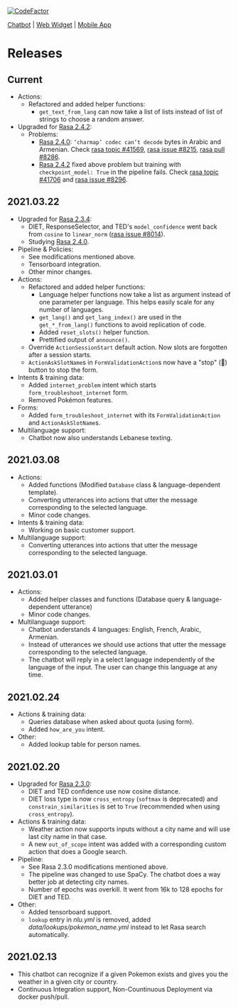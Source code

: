 [![CodeFactor](https://www.codefactor.io/repository/github/chrisrahme/fyp-chatbot/badge?s=1b03c9b6a6d6173575258376b2664506a5564f0c)](https://www.codefactor.io/repository/github/chrisrahme/fyp-chatbot)

[Chatbot](https://github.com/ChrisRahme/fyp-chatbot) | [Web Widget](https://github.com/ChrisRahme/fyp-webapp) | [Mobile App](https://github.com/ChrisRahme/fyp-mobapp)

# Releases

## Current

* Actions:
  * Refactored and added helper functions:
    * `get_text_from_lang` can now take a list of lists instead of list of strings to choose a random answer.
* Upgraded for [Rasa 2.4.2](https://github.com/RasaHQ/rasa/releases/tag/2.4.0):
  * Problems:
    * [Rasa 2.4.0](https://github.com/RasaHQ/rasa/releases/tag/2.4.0): `‘charmap’ codec can’t decode` bytes in Arabic and Armenian. Check [rasa topic #41569](https://forum.rasa.com/t/charmap-codec-cant-decode-byte-0x81-after-2-4-0-update/41569?u=chrisrahme), [rasa issue #8215](https://github.com/RasaHQ/rasa/issues/8215), [rasa pull #8286](https://github.com/RasaHQ/rasa/pull/8286).
    * [Rasa 2.4.2](https://github.com/RasaHQ/rasa/releases/tag/2.4.0) fixed above problem but training with `checkpoint_model: True` in the pipeline fails. Check [rasa topic #41706](https://forum.rasa.com/t/checkpoint-model-true-leads-to-keyerror-val-i-acc-after-2-4-2-update/41706?u=chrisrahme) and [rasa issue #8296](https://github.com/RasaHQ/rasa/issues/8296).

## 2021.03.22

* Upgraded for [Rasa 2.3.4](https://github.com/RasaHQ/rasa/releases/tag/2.3.4):
  * DIET,  ResponseSelector, and TED's `model_confidence` went back from `cosine` to `linear_norm` ([rasa issue #8014](https://github.com/rasahq/rasa/issues/8014)).
  * Studying [Rasa 2.4.0](https://github.com/RasaHQ/rasa/releases/tag/2.4.0).
* Pipeline & Policies:
  * See modifications mentioned above.
  * Tensorboard integration.
  * Other minor changes.
* Actions:
  * Refactored and added helper functions:
    * Language helper functions now take a list as argument instead of one parameter per language. This helps easily scale for any number of languages.
    * `get_lang()` and `get_lang_index()` are used in the `get_*_from_lang()` functions to avoid replication of code.
    * Added `reset_slots()` helper function.
    * Prettified output of `announce()`.
  * Override `ActionSessionStart` default action. Now slots are forgotten after a session starts.
  * `ActionAskSlotName`s in `FormValidationAction`s now have a "stop" (🚫) button to stop the form.
* Intents & training data:
  * Added `internet_problem` intent which starts `form_troubleshoot_internet` form.
  * Removed Pokémon features.
* Forms:
  * Added `form_troubleshoot_internet` with its `FormValidationAction` and `ActionAskSlotName`s.
* Multilanguage support:
  * Chatbot now also understands Lebanese texting.

## 2021.03.08

* Actions:
  * Added functions (Modified `Database` class & language-dependent template).
  * Converting utterances into actions that utter the message corresponding to the selected language.
  * Minor code changes.
* Intents & training data:
  * Working on basic customer support.
* Multilanguage support:
  * Converting utterances into actions that utter the message corresponding to the selected language.

## 2021.03.01

* Actions:
  * Added helper classes and functions (Database query & language-dependent utterance)
  * Minor code changes.
* Multilanguage support:
  * Chatbot understands 4 languages: English, French, Arabic, Armenian.
  * Instead of utterances we should use actions that utter the message corresponding to the selected language.
  * The chatbot will reply in a select language independently of the language of the input. The user can change this language at any time.

## 2021.02.24

* Actions & training data:
  * Queries database when asked about quota (using form).
  * Added `how_are_you` intent.
* Other:
  * Added lookup table for person names.

## 2021.02.20

* Upgraded for [Rasa 2.3.0](https://github.com/RasaHQ/rasa/releases/tag/2.3.0):
  * DIET and TED confidence use now cosine distance.
  * DIET loss type is now `cross_entropy` (`softmax` is deprecated) and `constrain_similarities` is set to `True` (recommended when using `cross_entropy`).
* Actions & training data:
  * Weather action now supports inputs without a city name and will use last city name in that case.
  * A new `out_of_scope` intent was added with a corresponding custom action that does a Google search.
* Pipeline:
  * See Rasa 2.3.0 modifications mentioned above.
  * The pipeline was changed to use SpaCy. The chatbot does a way better job at detecting city names.
  * Number of epochs was overkill. It went from 16k to 128 epochs for DIET and TED.
* Other:
  * Added tensorboard support.
  * `lookup` entry in _nlu.yml_ is removed, added _data/lookups/pokemon_name.yml_ instead to let Rasa search automatically.

## 2021.02.13

* This chatbot can recognize if a given Pokemon exists and gives you the weather in a given city or country.
* Continuous Integration support, Non-Countinuous Deployment via docker push/pull.
